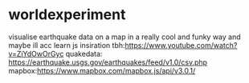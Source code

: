 # worldexperiment
visualise earthquake data on a map in a really cool and funky way and maybe ill acc learn js 
insiration tbh:https://www.youtube.com/watch?v=ZiYdOwOrGyc
quakedata: https://earthquake.usgs.gov/earthquakes/feed/v1.0/csv.php
mapbox:https://www.mapbox.com/mapbox.js/api/v3.0.1/
